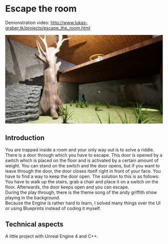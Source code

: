 # Escape the room
Demonstration video: http://www.lukas-graber.tk/projects/escape_the_room.html 
  
![alt text](https://github.com/lulu98/escape-the-room/blob/master/thumbnail.png)
## Introduction
You are trapped inside a room and your only way out is to solve a riddle. There is a door through which you have to escape. This door is opened by a switch which is placed on the floor and is activated by a certain amount of weight. You can stand on the switch and the door opens, but if you want to leave through the door, the door closes itself right in front of your face. You have to find a way to keep the door open. The solution to this is as follows: You have to walk up the stairs, grab a chair and place it on a switch on the floor. Afterwards, the door keeps open and you can escape.    
During the play through, there is the theme song of the andy griffith show playing in the background.    
Because the Engine is rather hard to learn, I solved many things over the UI or using Blueprints instead of coding it myself. 
## Technical aspects
A little project with Unreal Engine 4 and C++.
